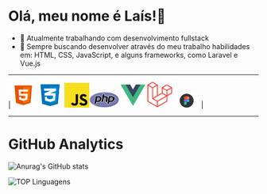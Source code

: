 Olá, meu nome é Laís!👋
=============================

- 🔭 Atualmente trabalhando com desenvolvimento fullstack 
- 🌱 Sempre buscando desenvolver através do meu trabalho habilidades em: HTML, CSS, JavaScript, e alguns frameworks, como Laravel e Vue.js 

 ____________________________________________



|<img src="images/html_5-512.png" width="50">  <img src="images/logo-css-3-768.png" width="50">  <img src="images/js-img.png" width="50"><img src="images/php-img.png" width="60"> <img src="images/vuejs-img.png" width="50"> <img src="images/laravel-img.png" width="50"> <img src="images/figma-img.png" width="50"> | 

_______________________________________


# GitHub Analytics
![Anurag's GitHub stats](https://github-readme-stats.vercel.app/api?username=LaisGalvao&show_icons=true&theme=synthwave)

![TOP Linguagens](https://github-readme-stats.vercel.app/api/top-langs/?username=LaisGalvao&layout=compact&theme=synthwave)  
